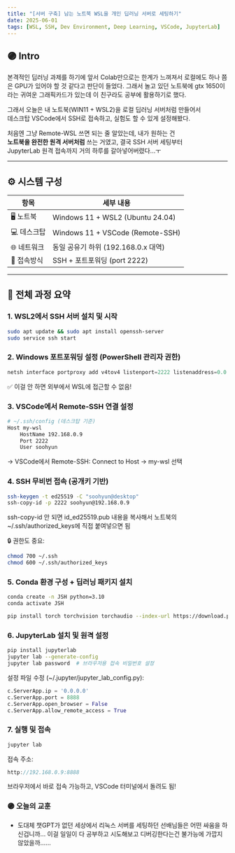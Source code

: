 ```yaml
---
title: "[서버 구축] 남는 노트북 WSL을 개인 딥러닝 서버로 세팅하기"
date: 2025-06-01
tags: [WSL, SSH, Dev Environment, Deep Learning, VSCode, JupyterLab]
---
```


## 🟣 Intro
본격적인 딥러닝 과제를 하기에 앞서 Colab만으로는 한계가 느껴져서 로컬에도 하나 쯤은 GPU가 있어야 할 것 같다고 판단이 들었다. 그래서 놀고 있던 노트북에 gtx 1650이라는 귀여운 그래픽카드가 있는데 이 친구라도 공부에 활용하기로 했다.

그래서 오늘은 내 노트북(WIN11 + WSL2)을 로컬 딥러닝 서버처럼 만들어서  
데스크탑 VSCode에서 SSH로 접속하고, 실험도 할 수 있게 설정해봤다.  

처음엔 그냥 Remote-WSL 쓰면 되는 줄 알았는데, 내가 원하는 건  
**노트북을 완전한 원격 서버처럼** 쓰는 거였고, 결국 SSH 서버 세팅부터  
JupyterLab 원격 접속까지 거의 하루를 갈아넣어버렸다...ㅜ

---

## ⚙️ 시스템 구성

| 항목       | 세부 내용                             |
|------------|--------------------------------------|
| 🖥️ 노트북   | Windows 11 + WSL2 (Ubuntu 24.04)       |
| 💻 데스크탑 | Windows 11 + VSCode (Remote-SSH)       |
| 🌐 네트워크 | 동일 공유기 하위 (192.168.0.x 대역)    |
| 🔌 접속방식 | SSH + 포트포워딩 (port 2222)           |

---

## 🚀 전체 과정 요약

### 1. WSL2에서 SSH 서버 설치 및 시작

```bash
sudo apt update && sudo apt install openssh-server
sudo service ssh start
```
### 2. Windows 포트포워딩 설정 (PowerShell 관리자 권한)

```powershell
netsh interface portproxy add v4tov4 listenport=2222 listenaddress=0.0.0.0 connectport=22 connectaddress=127.0.0.1
```
✅ 이걸 안 하면 외부에서 WSL에 접근할 수 없음!

### 3. VSCode에서 Remote-SSH 연결 설정
```bash
# ~/.ssh/config (데스크탑 기준)
Host my-wsl
    HostName 192.168.0.9
    Port 2222
    User soohyun
```
→ VSCode에서 Remote-SSH: Connect to Host → my-wsl 선택

### 4. SSH 무비번 접속 (공개키 기반)
```bash
ssh-keygen -t ed25519 -C "soohyun@desktop"
ssh-copy-id -p 2222 soohyun@192.168.0.9
```
ssh-copy-id 안 되면 id_ed25519.pub 내용을 복사해서 노트북의 ~/.ssh/authorized_keys에 직접 붙여넣으면 됨

🔒 권한도 중요:
```bash
chmod 700 ~/.ssh
chmod 600 ~/.ssh/authorized_keys
```
### 5. Conda 환경 구성 + 딥러닝 패키지 설치
```bash
conda create -n JSH python=3.10
conda activate JSH

pip install torch torchvision torchaudio --index-url https://download.pytorch.org/whl/cu118

```

### 6. JupyterLab 설치 및 원격 설정

```bash
pip install jupyterlab
jupyter lab --generate-config
jupyter lab password  # 브라우저용 접속 비밀번호 설정
```
설정 파일 수정 (~/.jupyter/jupyter_lab_config.py):

```python
c.ServerApp.ip = '0.0.0.0'
c.ServerApp.port = 8888
c.ServerApp.open_browser = False
c.ServerApp.allow_remote_access = True
```

### 7. 실행 및 접속
```bash
jupyter lab
```
접속 주소: 
```cpp
http://192.168.0.9:8888
```
브라우저에서 바로 접속 가능하고, VSCode 터미널에서 돌려도 됨!


### 🟣 오늘의 교훈
- 도대체 챗GPT가 없던 세상에서 리눅스 서버를 세팅하던 선배님들은 어떤 싸움을 하신겁니까... 이걸 일일이 다 공부하고 시도해보고 디버깅한다는건 불가능에 가깝지 않았을까......